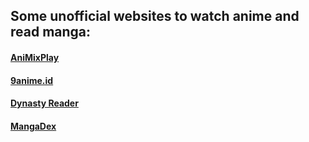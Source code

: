 ## Some unofficial websites to watch anime and read manga:
#### [AniMixPlay](https://animixplay.to)
#### [9anime.id](https://9anime.id)
#### [Dynasty Reader](https://dynasty-scans.com)
#### [MangaDex](https://mangadex.org)